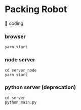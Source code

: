 <!--
 * @Author: miaoyu
 * @Date: 2020-06-01 16:11:59
 * @LastEditTime: 2020-06-22 15:29:00
 * @LastEditors: miaoyu
 * @Description: 
--> 
# Packing Robot

🚧 coding

### browser

```shell
yarn start
```
### node server 

```shell
cd server_node
yarn start
```

### python server (deprecation)

```shell
cd server
python main.py
```
